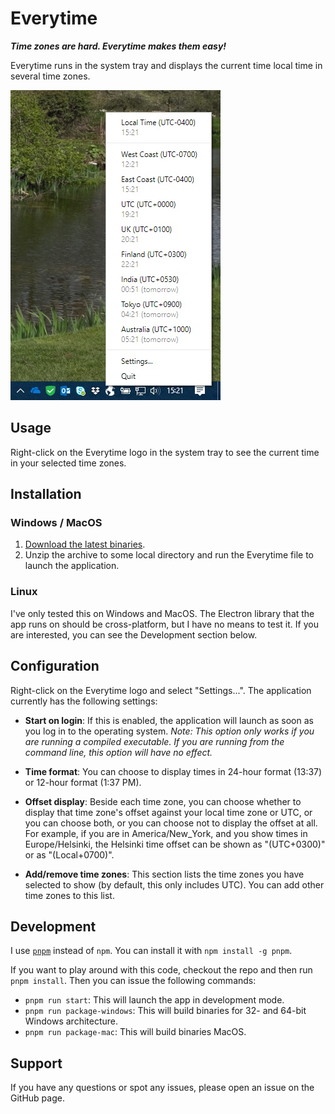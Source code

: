 # Everytime

***Time zones are hard. Everytime makes them easy!***

Everytime runs in the system tray and displays the current time local time in several time zones.

![example screencap](https://raw.githubusercontent.com/kiprobinson/everytime/master/screencap.jpg)

## Usage

Right-click on the Everytime logo in the system tray to see the current time in your selected time zones.

## Installation

### Windows / MacOS

1. [Download the latest binaries][binaries].
1. Unzip the archive to some local directory and run the Everytime file to launch the application.

### Linux

I've only tested this on Windows and MacOS. The Electron library that the app runs on should be cross-platform, but I have no means to test it. If you are interested, you can see the Development section below.

## Configuration

Right-click on the Everytime logo and select "Settings...". The application currently has the following settings:

* **Start on login**: If this is enabled, the application will launch as soon as you log in to the operating system. *Note: This option only works if you are running a compiled executable. If you are running from the command line, this option will have no effect.*

* **Time format**: You can choose to display times in 24-hour format (13:37) or 12-hour format (1:37 PM).

* **Offset display**: Beside each time zone, you can choose whether to display that time zone's offset against your local time zone or UTC, or you can choose both, or you can choose not to display the offset at all. For example, if you are in America/New_York, and you show times in Europe/Helsinki, the Helsinki time offset can be shown as "(UTC+0300)" or as "(Local+0700)".

* **Add/remove time zones**: This section lists the time zones you have selected to show (by default, this only includes UTC). You can add other time zones to this list.

## Development

I use [`pnpm`][pnpm] instead of `npm`. You can install it with `npm install -g pnpm`.

If you want to play around with this code, checkout the repo and then run `pnpm install`. Then you can issue the following commands:

* `pnpm run start`: This will launch the app in development mode.
* `pnpm run package-windows`: This will build binaries for 32- and 64-bit Windows architecture.
* `pnpm run package-mac`: This will build binaries MacOS.

## Support

If you have any questions or spot any issues, please open an issue on the GitHub page.


[binaries]: https://tilde.ampersand.space/everytime/dist
[pnpm]: https://pnpm.io/
